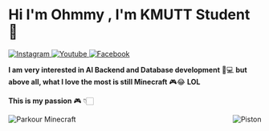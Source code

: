 # Hi I'm Ohmmy , I'm KMUTT Student 👋

<p align="left">
    <a href="https://www.instagram.com/t.ohmmy/">
        <img src="https://img.shields.io/badge/-Instagram-E4405F?style=flat-square&logo=instagram&logoColor=white" alt="Instagram">
    </a>
    <a href="https://www.youtube.com/@Thesoundtastepodcast">
        <img src="https://img.shields.io/badge/-Youtube-FF0000?style=flat-square&logo=youtube&logoColor=white" alt="Youtube">
    </a>
    <a href="https://www.facebook.com/ohmmy.newgg/">
        <img src="https://img.shields.io/badge/-Facebook-1877F2?style=flat-square&logo=facebook&logoColor=white" alt="Facebook">
    </a>
</p>

**I am very interested in AI Backend and Database development** 🤖💻 **but above all, what I love the most is still Minecraft** 🎮😂 **LOL**

**This is my passion** 🎮 👇🏻
<p align="center">
    <img src="https://media1.tenor.com/m/BzuIEsEtwG0AAAAC/parkour-minecraft.gif" alt="Parkour Minecraft" style="float: left; margin-right: 10px;">
    <img src="https://minecraft.wiki/images/thumb/Piston_%28U%29_JE3.gif/150px-Piston_%28U%29_JE3.gif?eca74" alt="Piston" style="float: right; margin-left: 10px;">
</p>